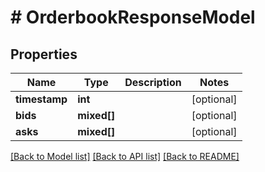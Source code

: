 # # OrderbookResponseModel

## Properties

Name | Type | Description | Notes
------------ | ------------- | ------------- | -------------
**timestamp** | **int** |  | [optional]
**bids** | **mixed[]** |  | [optional]
**asks** | **mixed[]** |  | [optional]

[[Back to Model list]](../../README.md#models) [[Back to API list]](../../README.md#endpoints) [[Back to README]](../../README.md)
